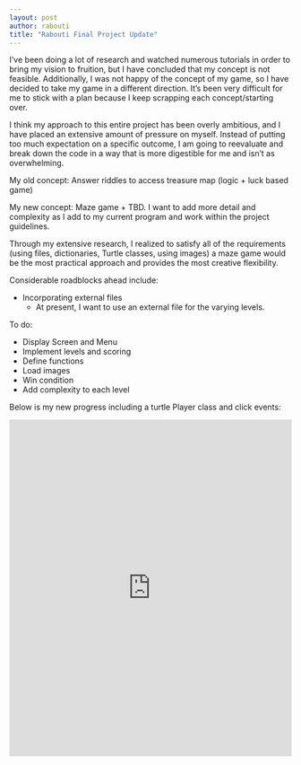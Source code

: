 ```yaml
---
layout: post
author: rabouti
title: "Rabouti Final Project Update"
---
```


I’ve been doing a lot of research and watched numerous tutorials in order to bring my vision to fruition, but I have concluded that my concept is not feasible. Additionally, I was not happy of the concept of my game, so I have decided to take my game in a different direction. It’s been very difficult for me to stick with a plan because I keep scrapping each concept/starting over. 

I think my approach to this entire project has been overly ambitious, and I have placed an extensive amount of pressure on myself. Instead of putting too much expectation on a specific outcome, I am going to reevaluate and break down the code in a way that is more digestible for me and isn’t as overwhelming. 

My old concept:
Answer riddles to access treasure map (logic + luck based game)

My new concept:
Maze game + TBD. I want to add more detail and complexity as I add to my current program and work within the project guidelines. 

Through my extensive research, I realized to satisfy all of the requirements (using files, dictionaries, Turtle classes, using images) a maze game would be the most practical approach and provides the most creative flexibility.  

Considerable roadblocks ahead include:
- Incorporating external files
    - At present, I want to use an external file for the varying levels. 

To do: 
- Display Screen and Menu
- Implement levels and scoring
- Define functions
- Load images
- Win condition
- Add complexity to each level

Below is my new progress including a turtle Player class and click events: 

<iframe src="https://trinket.io/embed/pygame/669561fbe4" width="100%" height="600" frameborder="0" marginwidth="0" marginheight="0" allowfullscreen></iframe>
